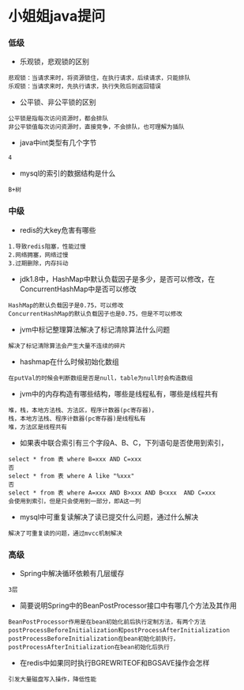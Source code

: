 # 小姐姐java提问

### 低级
* 乐观锁，悲观锁的区别
```
悲观锁：当请求来时，将资源锁住，在执行请求，后续请求，只能排队
乐观锁：当请求来时，先执行请求，执行失败后则返回错误
```
* 公平锁、非公平锁的区别
```
公平锁是指每次访问资源时，都会排队
非公平锁值每次访问资源时，直接竞争，不会排队，也可理解为插队
```
* java中int类型有几个字节
```
4
```
* mysql的索引的数据结构是什么
```
B+树
```

### 中级
* redis的大key危害有哪些
```
1.导致redis阻塞，性能过慢
2.网络拥塞，网络过慢
3.过期删除，内存抖动
```
* jdk1.8中，HashMap中默认负载因子是多少，是否可以修改，在ConcurrentHashMap中是否可以修改
```
HashMap的默认负载因子是0.75，可以修改
ConcurrentHashMap的默认负载因子也是0.75，但是不可以修改
```
* jvm中标记整理算法解决了标记清除算法什么问题
```
解决了标记清除算法会产生大量不连续的碎片
```
* hashmap在什么时候初始化数组
```
在putVal的时候会判断数组是否是null，table为null时会构造数组
```
* jvm中的内存构造有哪些结构，哪些是线程私有，哪些是线程共有
```
堆，栈，本地方法栈、方法区，程序计数器(pc寄存器)，
栈，本地方法栈、程序计数器(pc寄存器)是线程私有
堆，方法区是线程共有
```
* 如果表中联合索引有三个字段A、B、C，下列语句是否使用到索引，
```
select * from 表 where B=xxx AND C=xxx
否
select * from 表 where A like "%xxx"
否
select * from 表 where A=xxx AND B>xxx AND B<xxx  AND C=xxx
会使用到索引，但是只会使用到一部分，即A这一列
```
* mysql中可重复读解决了读已提交什么问题，通过什么解决
```
解决了可重复读的问题，通过mvcc机制解决
```

### 高级
* Spring中解决循环依赖有几层缓存
```
3层
```
* 简要说明Spring中的BeanPostProcessor接口中有哪几个方法及其作用
```
BeanPostProcessor作用是在bean初始化前后执行定制方法，有两个方法
postProcessBeforeInitialization和postProcessAfterInitialization
postProcessBeforeInitialization在bean初始化前执行，
postProcessAfterInitialization在bean初始化后执行
```
* 在redis中如果同时执行BGREWRITEOF和BGSAVE操作会怎样
```
引发大量磁盘写入操作，降低性能
```